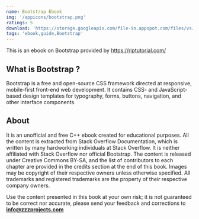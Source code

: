 ```yaml
---
name: Bootstrap Ebook
img: '/appicons/bootstrap.png'
ratings: 5
download: 'https://storage.googleapis.com/file-in.appspot.com/files/vsJksf6mT4.zip'
tags: 'ebook,guide,Bootstrap'
---
```


This is an ebook on Bootstrap provided by <a href="https://riptutorial.com/" >https://riptutorial.com/</a>

## What is Bootstrap ?

Bootstrap is a free and open-source CSS framework directed at responsive, mobile-first front-end web development. It contains CSS- and JavaScript-based design templates for typography, forms, buttons, navigation, and other interface components.

## About

It is an unofficial and free C++ ebook created for educational purposes. All the content is
extracted from Stack Overflow Documentation, which is written by many hardworking individuals at
Stack Overflow. It is neither affiliated with Stack Overflow nor official Bootstrap.
The content is released under Creative Commons BY-SA, and the list of contributors to each
chapter are provided in the credits section at the end of this book. Images may be copyright of
their respective owners unless otherwise specified. All trademarks and registered trademarks are
the property of their respective company owners.

Use the content presented in this book at your own risk; it is not guaranteed to be correct nor
accurate, please send your feedback and corrections to **info@zzzprojects.com**

